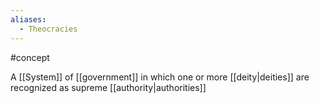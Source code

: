 ```yaml
---
aliases:
  - Theocracies
---
```


#concept

A [[System]] of [[government]] in which one or more [[deity|deities]] are recognized as supreme [[authority|authorities]]

